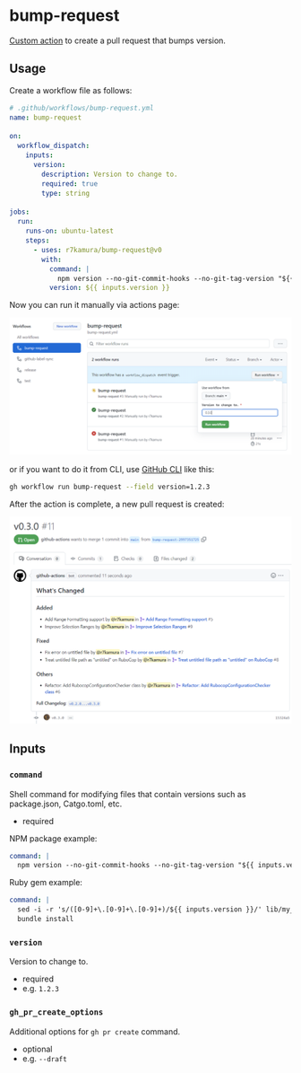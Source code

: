 # bump-request

[Custom action](https://docs.github.com/en//actions/creating-actions/about-custom-actions) to create a pull request that bumps version.

## Usage

Create a workflow file as follows:

```yaml
# .github/workflows/bump-request.yml
name: bump-request

on:
  workflow_dispatch:
    inputs:
      version:
        description: Version to change to.
        required: true
        type: string

jobs:
  run:
    runs-on: ubuntu-latest
    steps:
      - uses: r7kamura/bump-request@v0
        with:
          command: |
            npm version --no-git-commit-hooks --no-git-tag-version "${{ inputs.version }}"
          version: ${{ inputs.version }}
```

Now you can run it manually via actions page:

![](images/workflow.png)

or if you want to do it from CLI, use [GitHub CLI](https://cli.github.com/) like this:

```bash
gh workflow run bump-request --field version=1.2.3
```

After the action is complete, a new pull request is created:

![](images/pull-request.png)

## Inputs

### `command`

Shell command for modifying files that contain versions such as package.json, Catgo.toml, etc.

- required

NPM package example:

```yaml
command: |
  npm version --no-git-commit-hooks --no-git-tag-version "${{ inputs.version }}"
```

Ruby gem example:

```yaml
command: |
  sed -i -r 's/([0-9]+\.[0-9]+\.[0-9]+)/${{ inputs.version }}/' lib/my_ruby_gem/version.rb
  bundle install
```

### `version`

Version to change to.

- required
- e.g. `1.2.3`

### `gh_pr_create_options`

Additional options for `gh pr create` command.

- optional
- e.g. `--draft`
